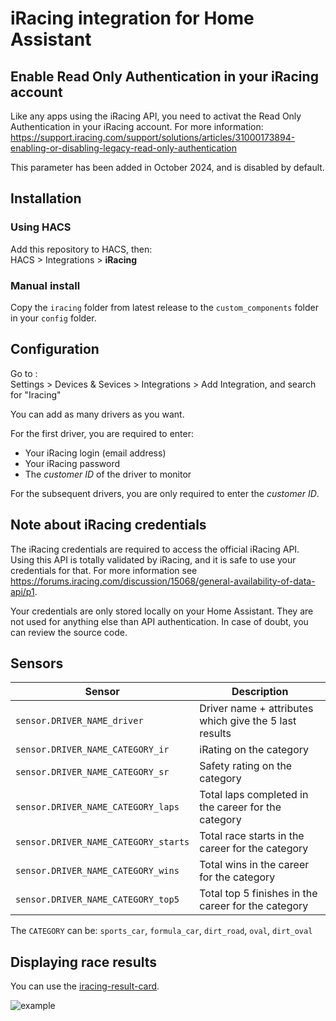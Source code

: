 # iRacing integration for Home Assistant

## Enable Read Only Authentication in your iRacing account

Like any apps using the iRacing API, you need to activat the Read Only Authentication in your iRacing account. For more information: https://support.iracing.com/support/solutions/articles/31000173894-enabling-or-disabling-legacy-read-only-authentication

This parameter has been added in October 2024, and is disabled by default.

## Installation

### Using HACS

Add this repository to HACS, then:  
HACS > Integrations > **iRacing**

### Manual install

Copy the `iracing` folder from latest release to the `custom_components` folder in your `config` folder.

## Configuration

Go to :  
Settings > Devices & Sevices > Integrations > Add Integration, and search for "Iracing"

You can add as many drivers as you want.

For the first driver, you are required to enter:

- Your iRacing login (email address)
- Your iRacing password
- The _customer ID_ of the driver to monitor

For the subsequent drivers, you are only required to enter the _customer ID_.

## Note about iRacing credentials

The iRacing credentials are required to access the official iRacing API. Using this API is totally validated by iRacing, and it is safe to use your credentials for that.
For more information see https://forums.iracing.com/discussion/15068/general-availability-of-data-api/p1.

Your credentials are only stored locally on your Home Assistant. They are not used for anything else than API authentication. In case of doubt, you can review the source code.

## Sensors

| Sensor                               | Description                                            |
| ------------------------------------ | ------------------------------------------------------ |
| `sensor.DRIVER_NAME_driver`          | Driver name + attributes which give the 5 last results |
| `sensor.DRIVER_NAME_CATEGORY_ir`     | iRating on the category                                |
| `sensor.DRIVER_NAME_CATEGORY_sr`     | Safety rating on the category                          |
| `sensor.DRIVER_NAME_CATEGORY_laps`   | Total laps completed in the career for the category    |
| `sensor.DRIVER_NAME_CATEGORY_starts` | Total race starts in the career for the category       |
| `sensor.DRIVER_NAME_CATEGORY_wins`   | Total wins in the career for the category              |
| `sensor.DRIVER_NAME_CATEGORY_top5`   | Total top 5 finishes in the career for the category    |

The `CATEGORY` can be: `sports_car`, `formula_car`, `dirt_road`, `oval`, `dirt_oval`

## Displaying race results

You can use the [iracing-result-card](https://github.com/cazeaux/iracing-result-card).

![example](doc/example.png)
